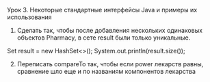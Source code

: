 
Урок 3. Некоторые стандартные интерфейсы Java и примеры их использования

1. Сделать так, чтобы после добавления нескольких одинаковых объектов Pharmacy, в сете result были только уникальные.

Set<Pharmacy> result = new HashSet<>();
System.out.println(result.size()); 

2. Переписать compareTo так, чтобы если power лекарств равны, сравнение шло еще и по названиям компонентов лекарства
